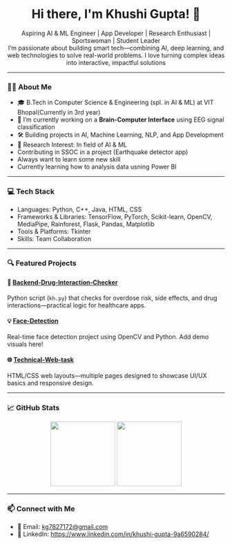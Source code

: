 <!-- GitHub Special Profile README -->

<h1 align="center">Hi there, I'm Khushi Gupta! 👋</h1>

<p align="center">
Aspiring AI & ML Engineer | App Developer | Research Enthusiast | Sportswoman | Student Leader<br>
I’m passionate about building smart tech—combining AI, deep learning, and web technologies to solve real-world problems.  I love turning complex ideas into interactive, impactful solutions 
</p>

---

### 👩‍💻 About Me

- 🎓 B.Tech in Computer Science & Engineering (spl. in AI & ML) at VIT Bhopal(Currently in 3rd year)<br>
- 🔭 I’m currently working on a **Brain-Computer Interface** using EEG signal classification
- 🛠 Building projects in AI, Machine Learning, NLP, and App Development
- 🧠 Research Interest: In field of AI & ML
- Contributing in SSOC in a project (Earthquake detector app)
- Always want to learn some new skill
- Currently learning how to analysis data usning Power BI

---

### 💻 Tech Stack
- Languages: Python, C++, Java, HTML, CSS
- Frameworks & Libraries: TensorFlow, PyTorch, Scikit-learn, OpenCV, MediaPipe, Rainforest, Flask, Pandas, Matplotlib
- Tools & Platforms: Tkinter
- Skills: Team Collaboration

---
### 🔍 Featured Projects

#### 🧪 [Backend‑Drug‑Interaction‑Checker](https://github.com/kg7825881/Backend-Drug-Interaction-Checker-)  
Python script (`kh.py`) that checks for overdose risk, side effects, and drug interactions—practical logic for healthcare apps.

#### 💡 [Face‑Detection](https://github.com/kg7825881/Face-Detection)  
Real-time face detection project using OpenCV and Python. Add demo visuals here!

#### 🌐 [Technical‑Web‑task](https://github.com/kg7825881/Technical-Web-task)  
HTML/CSS web layouts—multiple pages designed to showcase UI/UX basics and responsive design.

---


### 📈 GitHub Stats

<p align="center">
  <img src="https://github-readme-stats.vercel.app/api?username=khushigupta&show_icons=true&theme=radical" height="150">
  <img src="https://github-readme-stats.vercel.app/api/top-langs/?username=khushigupta&layout=compact&theme=radical" height="150">
</p>

---

### 📫 Connect with Me
- 📧 Email: kg7827172@gmail.com
- 🔗 LinkedIn: https://www.linkedin.com/in/khushi-gupta-9a6590284/
